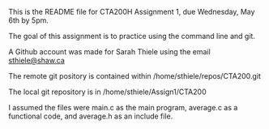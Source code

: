 This is the README file for CTA200H Assignment 1, due Wednesday, May 6th by 5pm.

The goal of this assignment is to practice using the command line and git.

A Github account was made for Sarah Thiele using the email sthiele@shaw.ca

The remote git pository is contained within /home/sthiele/repos/CTA200.git

The local git repository is in /home/sthiele/Assign1/CTA200

I assumed the files were main.c as the main program, average.c as a functional code, and average.h as an include file.

